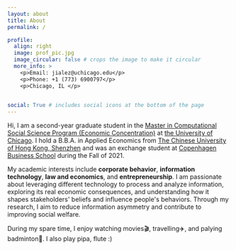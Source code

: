 ```yaml
---
layout: about
title: About
permalink: /

profile:
  align: right
  image: prof_pic.jpg
  image_circular: false # crops the image to make it circular
  more_info: >
    <p>Email: jialez@uchicago.edu</p>
    <p>Phone: +1 (773) 6900797</p>
    <p>Chicago, IL </p>

    
social: True # includes social icons at the bottom of the page
---
```


Hi, I am a second-year graduate student in the [Master in Computational Social Science Program (Economic Concentration)](https://economics.uchicago.edu/graduate-study/macss-econ) at [the University of Chicago](https://www.uchicago.edu/). I hold a B.B.A. in Applied Economics from [The Chinese University of Hong Kong, Shenzhen](https://www.cuhk.edu.cn/en) and was an exchange student at [Copenhagen Business School](https://www.cbs.dk/en) during the Fall of 2021.


My academic interests include **corporate behavior**, **information technology**, **law and economics**, and **entrepreneurship**. I am passionate about leveraging different technology to process and analyze information, exploring its real economic consequences, and understanding how it shapes stakeholders' beliefs and influence people's behaviors. Through my research, I aim to reduce information asymmetry and contribute to improving social welfare.

During my spare time, I enjoy watching movies🎬, travelling✈️, and palying badminton🏸️. I also play pipa, flute :)
